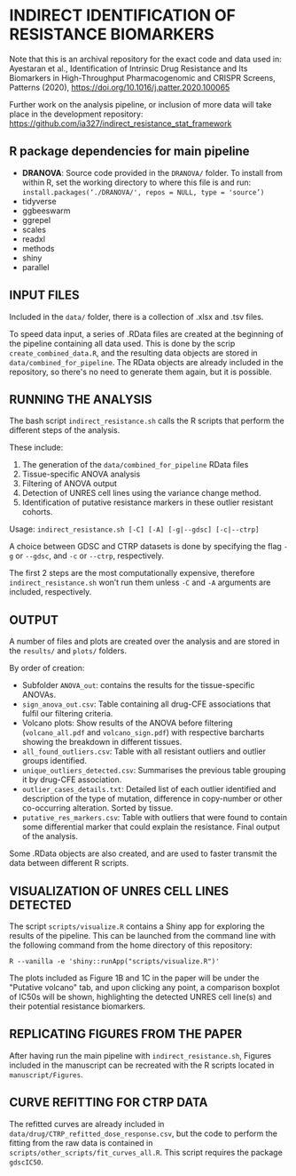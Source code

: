 
# INDIRECT IDENTIFICATION OF RESISTANCE BIOMARKERS

Note that this is an archival repository for the exact code and data used in:
Ayestaran et al., Identification of Intrinsic Drug Resistance and Its Biomarkers in High-Throughput Pharmacogenomic and CRISPR Screens, Patterns (2020), https://doi.org/10.1016/j.patter.2020.100065

Further work on the analysis pipeline, or inclusion of more data will take place in the development repository: https://github.com/ia327/indirect_resistance_stat_framework


## R package dependencies for main pipeline
- **DRANOVA**: Source code provided in the `DRANOVA/` folder. To install from within R, set the working directory to where this file is and run:
		`install.packages(‘./DRANOVA/', repos = NULL, type = 'source’)`
- tidyverse
- ggbeeswarm
- ggrepel
- scales
- readxl
- methods
- shiny
- parallel

## INPUT FILES
Included in the `data/` folder, there is a collection of .xlsx and .tsv files.

To speed data input, a series of .RData files are created at the beginning of the pipeline containing all data used. This is done by the scrip `create_combined_data.R`, and the resulting data objects are stored in `data/combined_for_pipeline`. The RData objects are already included in the repository, so there's no need to generate them again, but it is possible.


## RUNNING THE ANALYSIS
The bash script `indirect_resistance.sh` calls the R scripts that perform the different steps of the analysis.

These include:
1. The generation of the `data/combined_for_pipeline` RData files
2. Tissue-specific ANOVA analysis
3. Filtering of ANOVA output
4. Detection of UNRES cell lines using the variance change method.
5. Identification of putative resistance markers in these outlier resistant cohorts.


Usage: `indirect_resistance.sh [-C] [-A] [-g|--gdsc] [-c|--ctrp]`

A choice between GDSC and CTRP datasets is done by specifying the flag `-g` or `--gdsc`, and `-c` or `--ctrp`, respectively.

The first 2 steps are the most computationally expensive, therefore `indirect_resistance.sh` won’t run them unless `-C` and `-A` arguments are included, respectively.

## OUTPUT
A number of files and plots are created over the analysis and are stored in the `results/` and `plots/` folders.

By order of creation:
- Subfolder `ANOVA_out`: contains the results for the tissue-specific ANOVAs.
- `sign_anova_out.csv`: Table containing all drug-CFE associations that fulfil our filtering criteria.
- Volcano plots: Show results of the ANOVA before filtering (`volcano_all.pdf` and `volcano_sign.pdf`) with respective barcharts showing the breakdown in different tissues.
- `all_found_outliers.csv`: Table with all resistant outliers and outlier groups identified.
- `unique_outliers_detected.csv`: Summarises the previous table grouping it by drug-CFE association.
- `outlier_cases_details.txt`: Detailed list of each outlier identified and description of the type of mutation, difference in copy-number or other co-occurring alteration. Sorted by tissue.
- `putative_res_markers.csv`: Table with outliers that were found to contain some differential marker that could explain the resistance. Final output of the analysis.

Some .RData objects are also created, and are used to faster transmit the data between different R scripts.

## VISUALIZATION OF UNRES CELL LINES DETECTED

The script `scripts/visualize.R` contains a Shiny app for exploring the results of the pipeline. This can be launched from the command line with the following command from the home directory of this repository:

`R --vanilla -e 'shiny::runApp("scripts/visualize.R")'`

The plots included as Figure 1B and 1C in the paper will be under the "Putative volcano" tab, and upon clicking any point, a comparison boxplot of IC50s will be shown, highlighting the detected UNRES cell line(s) and their potential resistance biomarkers.


## REPLICATING FIGURES FROM THE PAPER

After having run the main pipeline with `indirect_resistance.sh`, Figures included in the manuscript can be recreated with the R scripts located in `manuscript/Figures`.

## CURVE REFITTING FOR CTRP DATA

The refitted curves are already included in `data/drug/CTRP_refitted_dose_response.csv`, but the code to perform the fitting from the raw data is contained in `scripts/other_scripts/fit_curves_all.R`. This script requires the package `gdscIC50`.

